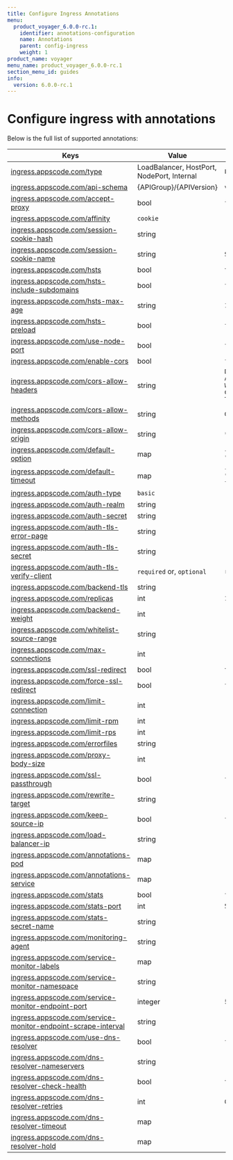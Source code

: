 ```yaml
---
title: Configure Ingress Annotations
menu:
  product_voyager_6.0.0-rc.1:
    identifier: annotations-configuration
    name: Annotations
    parent: config-ingress
    weight: 1
product_name: voyager
menu_name: product_voyager_6.0.0-rc.1
section_menu_id: guides
info:
  version: 6.0.0-rc.1
---
```


# Configure ingress with annotations

Below is the full list of supported annotations:

|  Keys  |   Value   |  Default |
|--------|-----------|----------|
| [ingress.appscode.com/type](/products/voyager/6.0.0-rc.1/concepts/README) | LoadBalancer, HostPort, NodePort, Internal | `LoadBalancer` |
| [ingress.appscode.com/api-schema](/products/voyager/6.0.0-rc.1/concepts/overview) | {APIGroup}/{APIVersion} | `voyager.appscode.com/v1beta1` |
| [ingress.appscode.com/accept-proxy](/products/voyager/6.0.0-rc.1/guides/ingress/configuration/accept-proxy) | bool | `false` |
| [ingress.appscode.com/affinity](/products/voyager/6.0.0-rc.1/guides/ingress/http/sticky-session) | `cookie` | |
| [ingress.appscode.com/session-cookie-hash](/products/voyager/6.0.0-rc.1/guides/ingress/http/sticky-session) | string | |
| [ingress.appscode.com/session-cookie-name](/products/voyager/6.0.0-rc.1/guides/ingress/http/sticky-session) | string | `SERVERID` |
| [ingress.appscode.com/hsts](/products/voyager/6.0.0-rc.1/guides/ingress/http/hsts) | bool | `true` |
| [ingress.appscode.com/hsts-include-subdomains](/products/voyager/6.0.0-rc.1/guides/ingress/http/hsts) | bool | `false` |
| [ingress.appscode.com/hsts-max-age](/products/voyager/6.0.0-rc.1/guides/ingress/http/hsts) | string | `15768000` |
| [ingress.appscode.com/hsts-preload](/products/voyager/6.0.0-rc.1/guides/ingress/http/hsts) | bool | `false` |
| [ingress.appscode.com/use-node-port](/products/voyager/6.0.0-rc.1/concepts/ingress-types/nodeport) | bool | `false` |
| [ingress.appscode.com/enable-cors](/products/voyager/6.0.0-rc.1/guides/ingress/http/cors) | bool | `false` |
| [ingress.appscode.com/cors-allow-headers](/products/voyager/6.0.0-rc.1/guides/ingress/http/cors) | string | `DNT,X-CustomHeader,Keep-Alive,User-Agent,X-Requested-With,If-Modified-Since,Cache-Control,Content-Type,Authorization` |
| [ingress.appscode.com/cors-allow-methods](/products/voyager/6.0.0-rc.1/guides/ingress/http/cors) | string | `GET,PUT,POST,DELETE,PATCH,OPTIONS` |
| [ingress.appscode.com/cors-allow-origin](/products/voyager/6.0.0-rc.1/guides/ingress/http/cors) | string | `*` |
| [ingress.appscode.com/default-option](/products/voyager/6.0.0-rc.1/guides/ingress/configuration/default-options) | map | `{"http-server-close": "true", "dontlognull": "true"}` |
| [ingress.appscode.com/default-timeout](/products/voyager/6.0.0-rc.1/guides/ingress/configuration/default-timeouts) | map | `{"connect": "50s", "server": "50s", "client": "50s", "client-fin": "50s", "tunnel": "50s"}` |
| [ingress.appscode.com/auth-type](/products/voyager/6.0.0-rc.1/guides/ingress/security/basic-auth) | `basic` | |
| [ingress.appscode.com/auth-realm](/products/voyager/6.0.0-rc.1/guides/ingress/security/basic-auth) | string | |
| [ingress.appscode.com/auth-secret](/products/voyager/6.0.0-rc.1/guides/ingress/security/basic-auth) | string | |
| [ingress.appscode.com/auth-tls-error-page](/products/voyager/6.0.0-rc.1/guides/ingress/security/tls-auth) | string | |
| [ingress.appscode.com/auth-tls-secret](/products/voyager/6.0.0-rc.1/guides/ingress/security/tls-auth) | string | |
| [ingress.appscode.com/auth-tls-verify-client](/products/voyager/6.0.0-rc.1/guides/ingress/security/tls-auth) | `required` or, `optional` | `required` |
| [ingress.appscode.com/backend-tls](/products/voyager/6.0.0-rc.1/guides/ingress/tls/backend-tls) | string | |
| [ingress.appscode.com/replicas](/products/voyager/6.0.0-rc.1/guides/ingress/scaling) | int | `1` |
| [ingress.appscode.com/backend-weight](/products/voyager/6.0.0-rc.1/guides/ingress/http/blue-green-deployment) | int | |
| [ingress.appscode.com/whitelist-source-range](/products/voyager/6.0.0-rc.1/guides/ingress/configuration/whitelist) | string | |
| [ingress.appscode.com/max-connections](/products/voyager/6.0.0-rc.1/guides/ingress/configuration/max-connections) | int | |
| [ingress.appscode.com/ssl-redirect](/products/voyager/6.0.0-rc.1/guides/ingress/configuration/ssl-redirect) | bool | `true` |
| [ingress.appscode.com/force-ssl-redirect](/products/voyager/6.0.0-rc.1/guides/ingress/configuration/ssl-redirect) | bool | `false` |
| [ingress.appscode.com/limit-connection](/products/voyager/6.0.0-rc.1/guides/ingress/configuration/rate-limit) | int | |
| [ingress.appscode.com/limit-rpm](/products/voyager/6.0.0-rc.1/guides/ingress/configuration/rate-limit) | int | |
| [ingress.appscode.com/limit-rps](/products/voyager/6.0.0-rc.1/guides/ingress/configuration/rate-limit) | int | |
| [ingress.appscode.com/errorfiles](/products/voyager/6.0.0-rc.1/guides/ingress/configuration/error-files) | string | |
| [ingress.appscode.com/proxy-body-size](/products/voyager/6.0.0-rc.1/guides/ingress/configuration/body-size) | int | |
| [ingress.appscode.com/ssl-passthrough](/products/voyager/6.0.0-rc.1/guides/ingress/configuration/ssl-passthrough) | bool | `false` |
| [ingress.appscode.com/rewrite-target](/products/voyager/6.0.0-rc.1/guides/ingress/configuration/rewrite-target) | string | |
| [ingress.appscode.com/keep-source-ip](/products/voyager/6.0.0-rc.1/guides/ingress/configuration/keep-source-ip) | bool | `false` |
| [ingress.appscode.com/load-balancer-ip](/products/voyager/6.0.0-rc.1/guides/ingress/configuration/loadbalancer-ip) | string | |
| [ingress.appscode.com/annotations-pod](/products/voyager/6.0.0-rc.1/guides/ingress/configuration/pod-annotations) | map | |
| [ingress.appscode.com/annotations-service](/products/voyager/6.0.0-rc.1/guides/ingress/configuration/service-annotations) | map | |
| [ingress.appscode.com/stats](/products/voyager/6.0.0-rc.1/guides/ingress/monitoring/haproxy-stats) | bool | `false` |
| [ingress.appscode.com/stats-port](/products/voyager/6.0.0-rc.1/guides/ingress/monitoring/haproxy-stats) | int | `56789` |
| [ingress.appscode.com/stats-secret-name](/products/voyager/6.0.0-rc.1/guides/ingress/monitoring/haproxy-stats) | string | |
| [ingress.appscode.com/monitoring-agent](/products/voyager/6.0.0-rc.1/guides/ingress/monitoring/using-coreos-prometheus-operator) | string  |         |
| [ingress.appscode.com/service-monitor-labels](/products/voyager/6.0.0-rc.1/guides/ingress/monitoring/using-coreos-prometheus-operator) | map     |         |
| [ingress.appscode.com/service-monitor-namespace](/products/voyager/6.0.0-rc.1/guides/ingress/monitoring/using-coreos-prometheus-operator) | string  |         |
| [ingress.appscode.com/service-monitor-endpoint-port](/products/voyager/6.0.0-rc.1/guides/ingress/monitoring/using-coreos-prometheus-operator) | integer | 56790   |
| [ingress.appscode.com/service-monitor-endpoint-scrape-interval](/products/voyager/6.0.0-rc.1/guides/ingress/monitoring/using-coreos-prometheus-operator) | string  |         |
| [ingress.appscode.com/use-dns-resolver](/products/voyager/6.0.0-rc.1/guides/ingress/http/external-svc#using-external-domain) | bool | `false` |
| [ingress.appscode.com/dns-resolver-nameservers](/products/voyager/6.0.0-rc.1/guides/ingress/http/external-svc#using-external-domain) | string | |
| [ingress.appscode.com/dns-resolver-check-health](/products/voyager/6.0.0-rc.1/guides/ingress/http/external-svc#using-external-domain) | bool | `true` |
| [ingress.appscode.com/dns-resolver-retries](/products/voyager/6.0.0-rc.1/guides/ingress/http/external-svc#using-external-domain) | int | `0` |
| [ingress.appscode.com/dns-resolver-timeout](/products/voyager/6.0.0-rc.1/guides/ingress/http/external-svc#using-external-domain) | map | |
| [ingress.appscode.com/dns-resolver-hold](/products/voyager/6.0.0-rc.1/guides/ingress/http/external-svc#using-external-domain) | map | |
